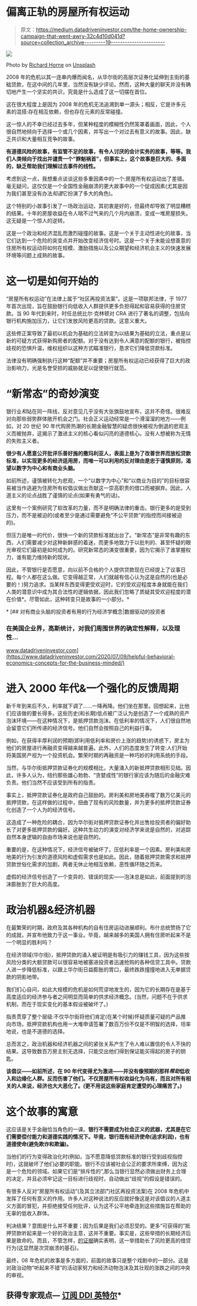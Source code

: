 # 偏离正轨的房屋所有权运动

> 原文：<https://medium.datadriveninvestor.com/the-home-ownership-campaign-that-went-awry-32c4d10d041d?source=collection_archive---------19----------------------->

![](img/d3075a85da62c4e6152a462ea8bef349.png)

Photo by [Richard Horne](https://unsplash.com/@richardhorne?utm_source=medium&utm_medium=referral) on [Unsplash](https://unsplash.com?utm_source=medium&utm_medium=referral)

2008 年的危机以其一连串内爆而闻名，从华尔街的高层次证券化延伸到主街的基础贷款，在这中间的几年里，当然没有缺少评论。然而，这种大量的聊天并没有确切地产生一个坚实的共识，究竟是什么造成了这一切摆在首位。

这在很大程度上是因为 2008 年的危机无法追溯到单一源头；相反，它是许多元素的混搭:存在相互依赖，但也存在元素的反常碰撞。

这一惊人的不幸已经过去多年，但某种程度的模糊性仍然笼罩着画面，因此，个人很自然地倾向于选择一个或几个因素，并写出一个对过去有意义的故事。因此，缺乏共识和大量相互竞争的故事。

**有道德风险的故事，有监管不足的故事，有令人讨厌的会计实务的故事，等等。我们人类倾向于找出并谴责一个“罪魁祸首”，但事实上，这个故事是巨大的、多面的，缺乏帮助我们理解过去事件的线性。**

考虑到这一点，我想重点谈谈这些多重因素中的一个:房屋所有权运动出了差错。毫无疑问，这仅仅是一个全国性金融崩溃的更大故事中的一个促成因素(尤其是因为我们甚至没有办法*知道*它扮演了多大的角色)。

这个特别的小故事引发了一场政治运动，其初衷是好的，但最终却导致了明显糟糕的结果。十年的房屋收益在令人喘不过气来的几个月内崩溃，变成一堆房屋损失。这无疑是一个惊人的逆转。

这是一个政治和经济混乱而激烈碰撞的故事。这是一个关于主动性进化的故事，当它们达到一个危险的突变点并开始改变经济信号时。这是一个关于未能设想善意的住房所有权运动将如何在规模、激励措施以及公众期望和经济机会主义的快速发展环境等问题上成熟的故事。

# **这一切是如何开始的**

“房屋所有权运动”在法律上属于“社区再投资法案”。这是一项联邦法律，于 1977 年首次出现，旨在鼓励银行向低收入人群提供更多负担得起和容易获得的住房贷款。当 90 年代到来时，时任总统比尔·克林顿对 CRA 进行了著名的调整，包括向银行机构施加压力，让它们发放风险更高的贷款。这意义重大。

这些修正案导致了最初以机会为基础的立法转变为以结果为基础的立法，重点是以新的可疑方式获得新购房者的配额。对于没有达到令人满意的配额的银行，被指控歧视的恐惧升温，维权组织以这种方式瞄准银行，恳求它们降低贷款标准。

法律没有明确强制执行这种“配额”并不重要；房屋所有权运动已经获得了巨大的政治影响力，光是名誉受损的威胁就足以促使银行就范。

# **“新常态”的奇妙演变**

银行业*和*站在同一阵线，反对意见几乎没有大张旗鼓地宣布，这并不奇怪。很难反对向那些弱势群体敞开机会之门。社会正义运动经常是一个滑溜溜的地方——例如，对 20 世纪 90 年代购房热潮的长期金融智慧的疑虑很快被视为倒退的悲观主义而被抛弃，这揭示了激进主义的核心看似闪亮的道德核心。没有人想被称为无情的失败主义者。

**很少有人愿意公开批评乐善好施的撒玛利亚人，表面上是为了改善世界而放松贷款标准，以实现更多的经济适用房，而唯一可以利用的反对理由是忠于谨慎原则，渴望以数字为中心和有商业头脑。**

如前所述，谨慎被转化为悲观，一个“以数字为中心”和“以商业为目的”的目标很容易被当作逃避为住房所有权倡议做出贡献这一崇高职责的借口而被摒弃。因此，人道主义的论点战胜了谨慎的论点(如果有勇气的话)。

这里有一个案例研究了软改革的力量，而不是明确法律的重击。银行更多的是受到压力，而不是被迫的(或者至少是通过需要避免“不公平贷款”的指控而间接被迫的)。

但压力是唯一的代价，很快一个新的贷款标准就出台了。“新常态”是非常有趣的东西，人们需要减少对这种新鲜感的着迷，而更多地致力于以批判的、甚至怀疑的眼光审视它们最初是如何成为的。研究新常态的演变很重要，因为它揭示了谁掌握权力，谁有能力维持新的现状。

因此，不管银行是否愿意，向以前不合格的个人提供贷款现在已经提上了议事日程。每个人都在这么做。它变得越正常，人们就越有信心认为这是自然的(也是必要的！)努力追求。当某样东西变得更受欢迎时，它的受欢迎程度本身就能在我们人类的潜意识中成为其合法性的逻辑依据，因此我们忽略了质疑其受欢迎程度的潜在价值*。尽管如此，这种转变只是故事的一小部分。*

*[](https://www.datadriveninvestor.com/2020/07/09/helpful-behavioral-economics-concepts-for-the-business-minded/) [## 对有商业头脑的投资者有用的行为经济学概念|数据驱动的投资者

### 在美国企业界，高斯统计，对我们周围世界的确定性解释，以及理性…

www.datadriveninvestor.com](https://www.datadriveninvestor.com/2020/07/09/helpful-behavioral-economics-concepts-for-the-business-minded/) 

# **进入 2000 年代&一个强化的反馈周期**

新千年到来后不久，利率就下调了……一降再降。他们坐在那里。回想起来，比他们应该做的要长得多。这些历史(和长期)低点被广泛认为是创造了一个成熟的资产泡沫环境——在这种情况下，是抵押贷款泡沫。在低利率的情况下，人们很自然地会留意它们所传递的经济信号。他们自然会按照自己的利益行事。

例如，在获得丰厚利润的预期(即利用低利率和房价上涨的趋势)的诱惑下，房主为他们的房屋进行再融资变得越来越普遍。此外，人们的态度发生了转变:人们开始将美国房产视为一个投资机会。繁荣时期的再融资是一种巧妙的利用系统的手段。

当然，与华尔街抵押贷款证券化的规模相比，大量涌入的新抵押贷款相形见绌。因此，许多人认为，纽约那些雄心勃勃、“贪婪成性”的银行家应该为随后的金融灾难负责。他们当然不应该受到所有的指责。

事实上，抵押贷款证券化是政府自己鼓励的。房利美和房地美吞噬了数万亿美元的抵押贷款，在这样做的过程中，扭曲了现有的风险数量，并为更多的抵押贷款证券化创造了一个人为的经济信号。

这造成了一种危险的耦合，因为华尔街对抵押贷款证券化并出售给投资者的偏好助长了对更多抵押贷款的偏好。这种共生动力的演变对经济学来说是自然的，对追踪自然本身逻辑的自由市场来说也是自然的。

重要的是，在这种情况下，经济信号被破坏了。压低利率是一个因素。房利美和房地美的行为引发的道德风险和虚假需求也是如此。因此，随着抵押贷款需求和抵押贷款世俗化需求的加剧，两者无休止地相互依赖，恶性循环随之而来。

虚假的经济信号创造了一个变异的、错误的现实——泡沫总是如此，前面提到的泡沫膨胀到了巨大的高度。

# **政治机器&经济机器**

在最繁荣的时期，政府及其各种机构的自有住房运动进展顺利。布什总统赞扬了它的成就，并宣布他致力于这一事业。毕竟，越来越多的美国人拥有住房听起来不是一个明显的胜利吗？

在经济领域(华尔街)，抵押贷款的涌入被证明是有吸引力的赚钱工具，因为这些按风险分类的大额贷款可以很容易地被塞进投资者迅速抢购的各种信贷工具中。贷款人进一步降低标准，以跟上华尔街日益膨胀的胃口，最终跌跌撞撞地进入无单据贷款的阴影地带。

我们扪心自问，如此大规模的危机是如何荒谬地发生的，因为它的长期存在是基于高度适应的经济参与者之间明显而简单的供求经济概念。(当然，问题不在于供求机制，而在于现实变化的基本假设被破坏了。)

指责贯穿了整个层级:不仅华尔街将他们肯定(在某个时候)怀疑质量可疑的产品推向市场，抵押贷款机构也用一大堆申请签署了数百万份不仅是不明智的选择，坦率地说，也是不道德的选择。

总而言之，政治机器和经济机器之间的紧张关系产生了令人难以置信的令人不快的结果。这导致数百万房主别无选择，只能交出他们得到保证能买得起的房子的钥匙。

**该倡议——如前所述，在 90 年代变得尤为激进——并没有像预期的那样*帮助*低收入和边缘化人群。反而伤害了他们。不仅房屋所有权收益化为乌有，而且对所有相关的人来说，经济也大大恶化了。(更不用说这些家庭肯定遭受的心理痛苦了。)**

# 这个故事的寓意

这应该是关于金融恰当角色的一课。**银行不需要成为社会正义的武器，尤其是在它们需要偿付能力和道德实践的情况下。毕竟，银行既有经济使命(追求利润)，也有道德使命(避免欺诈和欺骗)。**

当他们的行为变得政治化时(例如，当不愿意降低贷款标准的银行受到歧视指控时)，这就破坏了他们必要的职能。银行不应该被社会公正的要求所束缚，因为这是一个危险的领域。如果它们是“排斥性的”,那么当银行显然必须做出财务上合理的决定，并且必须牢记这一目标进行歧视时，自动做出“歧视”的假设是错误的。

有很多人反对“房屋所有权运动”(及其立法部门社区再投资法案)在 2008 年危机中发挥了任何有意义的作用。许多人对这种说法的反应就好像这是对该倡议的人道主义方面的冒犯，并拒绝接受任何批评，认为这不公平地牵连到这些措施旨在帮助的无辜的低收入群体。

判决结果？意图是什么并不重要；因为后果是我们必须忍受的。更多“可获得的”抵押贷款听起来是一个好的政治主意，这并不重要。事实是，这些举措的长期经济后果是致命的。而且，不管怎样，[的证据](https://www.nber.org/papers/w18609)确实表明，这一举措助长了风险更高的借贷行为(这显然是次贷崩溃的基石)。

最终，08 年危机的故事是多方面的，前面的故事只是整个戏剧中的一部分。这是对政治动物“听起来不错”的活动家努力和经济动物泡沫及其壮观的涨跌之间的冲突的审视。

## 获得专家观点— [订阅 DDI 英特尔](https://datadriveninvestor.com/ddi-intel)*